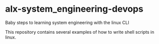 # alx-system_engineering-devops
Baby steps to learning system engineering with the linux CLI

This repository contains several examples of how to write shell scripts in linux.
